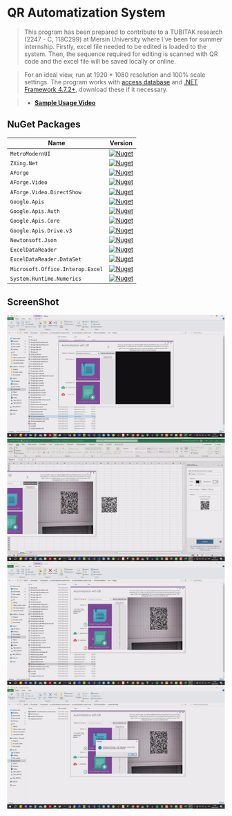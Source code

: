 # QR Automatization System

> This program has been prepared to contribute to a TUBITAK research (2247 - C, 118C299) at Mersin University where I've been for summer internship. Firstly, excel file needed to be edited is loaded to the system. Then, the sequence required for editing is scanned with QR code and the excel file will be saved locally or online.

> For an ideal view, run at 1920 * 1080 resolution and 100% scale settings. The program works with [access database](https://www.microsoft.com/en-us/download/details.aspx?id=13255) and [.NET Framework 4.7.2+](https://dotnet.microsoft.com/en-us/download/dotnet-framework/net472), download these if it necessary.

> - [**Sample Usage Video**](https://drive.google.com/file/d/13fmTyOi8tIPRJHQVSsMBw6ejVzWANmMe/view?usp=sharing)


## **NuGet Packages**

| Name | Version |
| ---- | ------- |
| `MetroModernUI`| [![Nuget](https://img.shields.io/nuget/v/MetroModernUI.svg)](https://www.nuget.org/packages/MetroModernUI/) |
| `ZXing.Net` | [![Nuget](https://img.shields.io/nuget/v/ZXing.Net.svg)](https://www.nuget.org/packages/ZXing.Net) |
| `AForge` | [![Nuget](https://img.shields.io/nuget/v/AForge.svg)](https://www.nuget.org/packages/Aforge) |
| `AForge.Video` | [![Nuget](https://img.shields.io/nuget/v/AForge.Video.svg)](https://www.nuget.org/packages/AForge.Video) |
| `AForge.Video.DirectShow` | [![Nuget](https://img.shields.io/nuget/v/AForge.Video.DirectShow.svg)](https://www.nuget.org/packages/AForge.Video.DirectShow) |
| `Google.Apis` | [![Nuget](https://img.shields.io/nuget/v/Google.Apis.svg)](https://www.nuget.org/packages/Google.Apis) |
| `Google.Apis.Auth` | [![Nuget](https://img.shields.io/nuget/v/Google.Apis.Auth.svg)](https://www.nuget.org/packages/Google.Apis.Auth) |
| `Google.Apis.Core` | [![Nuget](https://img.shields.io/nuget/v/Google.Apis.Core.svg)](https://www.nuget.org/packages/Google.Apis.Core) |
| `Google.Apis.Drive.v3` | [![Nuget](https://img.shields.io/nuget/v/Google.Apis.Drive.v3.svg)](https://www.nuget.org/packages/Google.Apis.Drive.v3) |
| `Newtonsoft.Json` | [![Nuget](https://img.shields.io/nuget/v/Newtonsoft.Json.svg)](https://www.nuget.org/packages/Newtonsoft.Json) |
| `ExcelDataReader` | [![Nuget](https://img.shields.io/nuget/v/ExcelDataReader.svg)](https://www.nuget.org/packages/ExcelDataReader) |
| `ExcelDataReader.DataSet` | [![Nuget](https://img.shields.io/nuget/v/ExcelDataReader.DataSet.svg)](https://www.nuget.org/packages/ExcelDataReader.DataSet) |
| `Microsoft.Office.Interop.Excel` | [![Nuget](https://img.shields.io/nuget/v/Microsoft.Office.Interop.Excel.svg)](https://www.nuget.org/packages/Microsoft.Office.Interop.Excel) |
| `System.Runtime.Numerics` | [![Nuget](https://img.shields.io/nuget/v/System.Runtime.Numerics.svg)](https://www.nuget.org/packages/System.Runtime.Numerics) |

## ScreenShot

![main](/QR%20Automatization/screenshot/main.png)
![scanningcode](/QR%20Automatization/screenshot/scanningcode.png)
![loadingexcel](/QR%20Automatization/screenshot/loadingexcel.png)
![driveupload](/QR%20Automatization/screenshot/driveupload.png)